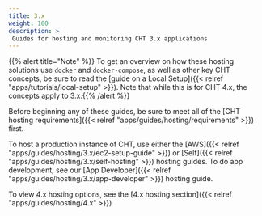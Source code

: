 ```yaml
---
title: 3.x
weight: 100
description: >
 Guides for hosting and monitoring CHT 3.x applications
---
```


{{% alert title="Note" %}} To get an overview on how these hosting solutions use `docker` and `docker-compose`, as well as other key CHT concepts, be sure to read the [guide on a Local Setup]({{< relref "apps/tutorials/local-setup" >}}). Note that while this is for CHT 4.x, the concepts apply to 3.x.{{% /alert %}}

Before beginning any of these guides, be sure to meet all of the [CHT hosting requirements]({{< relref "apps/guides/hosting/requirements" >}}) first.

To host a production instance of CHT, use either the [AWS]({{< relref "apps/guides/hosting/3.x/ec2-setup-guide" >}}) or [Self]({{< relref "apps/guides/hosting/3.x/self-hosting" >}}) hosting guides. To do app development, see our [App Developer]({{< relref "apps/guides/hosting/3.x/app-developer" >}}) hosting guide.

To view 4.x hosting options, see the  [4.x hosting section]({{< relref "apps/guides/hosting/4.x" >}}) 
